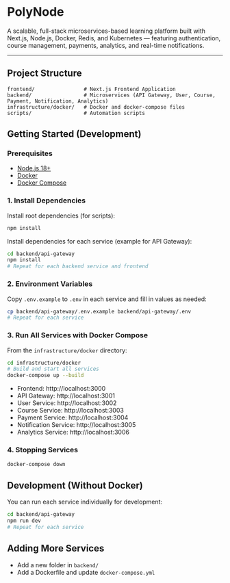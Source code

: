 # PolyNode
A scalable, full-stack microservices-based learning platform built with Next.js, Node.js, Docker, Redis, and Kubernetes — featuring authentication, course management, payments, analytics, and real-time notifications.

---

## Project Structure

```
frontend/                # Next.js Frontend Application
backend/                 # Microservices (API Gateway, User, Course, Payment, Notification, Analytics)
infrastructure/docker/   # Docker and docker-compose files
scripts/                 # Automation scripts
```

## Getting Started (Development)

### Prerequisites
- [Node.js 18+](https://nodejs.org/)
- [Docker](https://www.docker.com/)
- [Docker Compose](https://docs.docker.com/compose/)

### 1. Install Dependencies

Install root dependencies (for scripts):
```bash
npm install
```

Install dependencies for each service (example for API Gateway):
```bash
cd backend/api-gateway
npm install
# Repeat for each backend service and frontend
```

### 2. Environment Variables

Copy `.env.example` to `.env` in each service and fill in values as needed:
```bash
cp backend/api-gateway/.env.example backend/api-gateway/.env
# Repeat for each service
```

### 3. Run All Services with Docker Compose

From the `infrastructure/docker` directory:
```bash
cd infrastructure/docker
# Build and start all services
docker-compose up --build
```

- Frontend: http://localhost:3000
- API Gateway: http://localhost:3001
- User Service: http://localhost:3002
- Course Service: http://localhost:3003
- Payment Service: http://localhost:3004
- Notification Service: http://localhost:3005
- Analytics Service: http://localhost:3006

### 4. Stopping Services
```bash
docker-compose down
```

## Development (Without Docker)

You can run each service individually for development:
```bash
cd backend/api-gateway
npm run dev
# Repeat for each service
```

## Adding More Services
- Add a new folder in `backend/`
- Add a Dockerfile and update `docker-compose.yml`